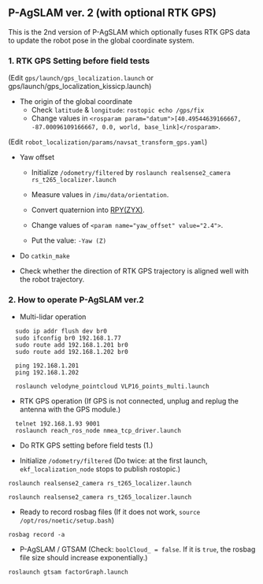## P-AgSLAM ver. 2 (with optional RTK GPS)

This is the 2nd version of P-AgSLAM which optionally fuses RTK GPS data to update the robot pose in the global coordinate system.

### 1. RTK GPS Setting before field tests

(Edit `gps/launch/gps_localization.launch` or gps/launch/gps_localization_kissicp.launch)

  * The origin of the global coordinate
    * Check `latitude` & `longitude`: `rostopic echo /gps/fix`
    * Change values in `<rosparam param="datum">[40.49544639166667, -87.00096109166667, 0.0, world, base_link]</rosparam>`.

(Edit `robot_localization/params/navsat_transform_gps.yaml`)
  * Yaw offset
    * Initialize `/odometry/filtered` by `roslaunch realsense2_camera rs_t265_localizer.launch`
   
    * Measure values in `/imu/data/orientation`.
    * Convert quaternion into [RPY(ZYX)](https://www.andre-gaschler.com/rotationconverter/).
    * Change values of `<param name="yaw_offset" value="2.4">`.
    * Put the value: `-Yaw (Z)`

  * Do `catkin_make`

  * Check whether the direction of RTK GPS trajectory is aligned well with the robot trajectory.

### 2. How to operate P-AgSLAM ver.2

  * Multi-lidar operation
  ```
	sudo ip addr flush dev br0
	sudo ifconfig br0 192.168.1.77
	sudo route add 192.168.1.201 br0
	sudo route add 192.168.1.202 br0
  ```

  ```
	ping 192.168.1.201
	ping 192.168.1.202
  ```

  ```
	roslaunch velodyne_pointcloud VLP16_points_multi.launch
  ```

  * RTK GPS operation
    (If GPS is not connected, unplug and replug the antenna with the GPS module.)
   ```
	 telnet 192.168.1.93 9001
	 roslaunch reach_ros_node nmea_tcp_driver.launch
   ```

  * Do RTK GPS setting before field tests (1.)
  
  * Initialize `/odometry/filtered` (Do twice: at the first launch, `ekf_localization_node` stops to publish rostopic.)
    
   ```
   roslaunch realsense2_camera rs_t265_localizer.launch
   ```
    
   ```
   roslaunch realsense2_camera rs_t265_localizer.launch
   ```

  * Ready to record rosbag files (If it does not work, `source /opt/ros/noetic/setup.bash`)
    
   ```
   rosbag record -a
   ```

  * P-AgSLAM / GTSAM (Check: `boolCloud_ = false`. If it is `true`, the rosbag file size should increase exponentially.)
    
   ```
   roslaunch gtsam factorGraph.launch
   ```


<!-- ### 3. Test scenarios
  * Long distance: 3 sections
  * Medium distance: 2 sections
  * Short distance: 1 section
  * Multiple rows: 6 rows - 1 section
  * Multiple rows: 5 rows - 2 sections
-->

